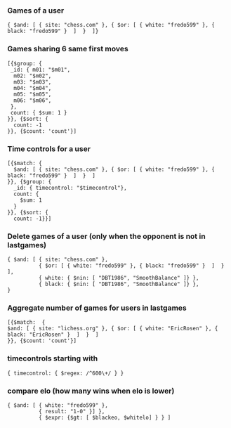 ### Games of a user 
```
{ $and: [ { site: "chess.com" }, { $or: [ { white: "fredo599" }, { black: "fredo599" }  ]  }  ]}
```

### Games sharing 6 same first moves
```
[{$group: {
 _id: { m01: "$m01",
  m02: "$m02",
  m03: "$m03",
  m04: "$m04",
  m05: "$m05",
  m06: "$m06",
 },
 count: { $sum: 1 }
}}, {$sort: {
  count: -1
}}, {$count: 'count'}]
```

### Time controls for a user
```
[{$match: {
  $and: [ { site: "chess.com" }, { $or: [ { white: "fredo599" }, { black: "fredo599" }  ]  }  ]
}}, {$group: {
  _id: { timecontrol: "$timecontrol"},
  count: {
    $sum: 1
  }
}}, {$sort: {
  count: -1}}]
```

### Delete games of a user (only when the opponent is not in lastgames)
```
{ $and: [ { site: "chess.com" }, 
          { $or: [ { white: "fredo599" }, { black: "fredo599" }  ]  }  ],
          { white: { $nin: [ "DBT1986", "SmoothBalance" ]} },
          { black: { $nin: [ "DBT1986", "SmoothBalance" ]} },
}
```


### Aggregate number of games for users in lastgames
```
[{$match:  {
$and: [ { site: "lichess.org" }, { $or: [ { white: "EricRosen" }, { black: "EricRosen" }  ]  }  ]
}}, {$count: 'count'}]
```

### timecontrols starting with
```
{ timecontrol: { $regex: /^600\+/ } }
```

### compare elo (how many wins when elo is lower)
```
{ $and: [ { white: "fredo599" }, 
          { result: "1-0" }] },
          { $expr: {$gt: [ $blackeo, $whitelo] } } ]
```